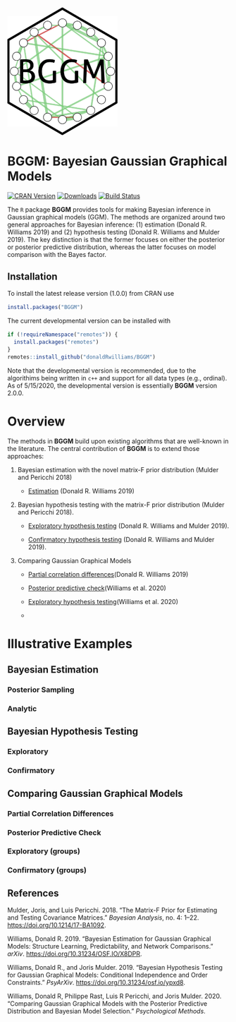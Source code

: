 
<img src="joss_paper/hex.png" width = 250 />

# BGGM: Bayesian Gaussian Graphical Models

[![CRAN
Version](http://www.r-pkg.org/badges/version/BGGM)](https://cran.r-project.org/package=BGGM)
[![Downloads](https://cranlogs.r-pkg.org/badges/BGGM)](https://cran.r-project.org/package=BGGM)
[![Build
Status](https://travis-ci.org/donaldRwilliams/BGGM.svg?branch=master)](https://travis-ci.org/donaldRwilliams/BGGM)

The `R` package **BGGM** provides tools for making Bayesian inference in
Gaussian graphical models (GGM). The methods are organized around two
general approaches for Bayesian inference: (1) estimation (Donald R.
Williams 2019) and (2) hypothesis testing (Donald R. Williams and Mulder
2019). The key distinction is that the former focuses on either the
posterior or posterior predictive distribution, whereas the latter
focuses on model comparison with the Bayes factor.

## Installation

To install the latest release version (1.0.0) from CRAN use

``` r
install.packages("BGGM")    
```

The current developmental version can be installed with

``` r
if (!requireNamespace("remotes")) { 
  install.packages("remotes")   
}   
remotes::install_github("donaldRwilliams/BGGM")
```

Note that the developmental version is recommended, due to the
algorithims being written in `c++` and support for all data types (e.g.,
ordinal). As of 5/15/2020, the developmental version is essentially
**BGGM** version 2.0.0.

# Overview

The methods in **BGGM** build upon existing algorithms that are
well-known in the literature. The central contribution of **BGGM** is to
extend those approaches:

1.  Bayesian estimation with the novel matrix-F prior distribution
    (Mulder and Pericchi 2018)
    
      - [Estimation](#Bayesian%20Estimation) (Donald R. Williams 2019)

2.  Bayesian hypothesis testing with the matrix-F prior distribution
    (Mulder and Pericchi 2018).
    
      - [Exploratory hypothesis testing](#Exploratory) (Donald R.
        Williams and Mulder 2019).
    
      - [Confirmatory hypothesis testing](#Confirmatory) (Donald R.
        Williams and Mulder 2019).

3.  Comparing Gaussian Graphical Models
    
      - [Partial correlation
        differences](#Partial%20Correlation%20Differences)(Donald R.
        Williams 2019)
    
      - [Posterior predictive
        check](#Posterior%20Predictive%20Check)(Williams et al. 2020)
    
      - [Exploratory hypothesis
        testing](#Exploratory%20\(groups\))(Williams et al. 2020)
    
      - 
# Illustrative Examples

## Bayesian Estimation

### Posterior Sampling

### Analytic

## Bayesian Hypothesis Testing

### Exploratory

### Confirmatory

## Comparing Gaussian Graphical Models

### Partial Correlation Differences

### Posterior Predictive Check

### Exploratory (groups)

### Confirmatory (groups)

## References

<div id="refs" class="references">

<div id="ref-Mulder2018">

Mulder, Joris, and Luis Pericchi. 2018. “The Matrix-F Prior for
Estimating and Testing Covariance Matrices.” *Bayesian Analysis*, no. 4:
1–22. <https://doi.org/10.1214/17-BA1092>.

</div>

<div id="ref-Williams2019">

Williams, Donald R. 2019. “Bayesian Estimation for Gaussian Graphical
Models: Structure Learning, Predictability, and Network Comparisons.”
*arXiv*. <https://doi.org/10.31234/OSF.IO/X8DPR>.

</div>

<div id="ref-Williams2019_bf">

Williams, Donald R., and Joris Mulder. 2019. “Bayesian Hypothesis
Testing for Gaussian Graphical Models: Conditional Independence and
Order Constraints.” *PsyArXiv*. <https://doi.org/10.31234/osf.io/ypxd8>.

</div>

<div id="ref-williams2020comparing">

Williams, Donald R, Philippe Rast, Luis R Pericchi, and Joris Mulder.
2020. “Comparing Gaussian Graphical Models with the Posterior Predictive
Distribution and Bayesian Model Selection.” *Psychological Methods*.

</div>

</div>
